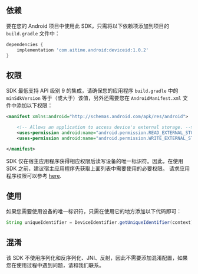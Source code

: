 ## 依赖 ##
要在您的 Android 项目中使用此 SDK，只需将以下依赖项添加到项目的 `build.gradle` 文件中：
```gradle
dependencies {
    implementation 'com.aitime.android:deviceid:1.0.2'
}
```

## 权限 ##
SDK 最低支持 API 级别 9 的集成，请确保您的应用程序 `build.gradle` 中的 `minSdkVersion` 等于（或大于）该值，另外还需要您在 `AndroidManifest.xml` 文件中添加以下权限：
```xml
<manifest xmlns:android="http://schemas.android.com/apk/res/android">

    <!-- Allows an application to access device's external storage. -->
    <uses-permission android:name="android.permission.READ_EXTERNAL_STORAGE" />
    <uses-permission android:name="android.permission.WRITE_EXTERNAL_STORAGE" />

</manifest>
```

SDK 仅在宿主应用程序获得相应权限后读写设备的唯一标识符。因此，在使用 SDK 之前，建议宿主应用程序先获取上面列表中需要使用的必要权限。
请求应用程序权限可以参考 [here](https://developer.android.com/training/permissions/requesting).

## 使用 ##
如果您需要使用设备的唯一标识符，只需在使用它的地方添加以下代码即可：
```java
String uniqueIdentifier = DeviceIdentifier.getUniqueIdentifier(context);
```

## 混淆 ##
该 SDK 不使用序列化和反序列化、JNI、反射，因此不需要添加混淆配置，如果您在使用过程中遇到问题，请和我们联系。

